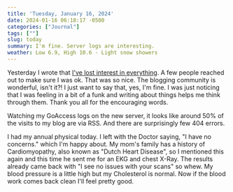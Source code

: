 ```yaml
---
title: 'Tuesday, January 16, 2024'
date: 2024-01-16 06:18:17 -0500
categories: ["Journal"]
tags: [""]
slug: today
summary: I'm fine. Server logs are interesting.
weather: Low 6.9, High 10.6 - Light snow showers
---
```


Yesterday I wrote that [I've lost interest in everything](https://baty.net/journal/2024/01/15/today/#ive-lost-interest-in-everything). A few people reached out to make sure I was ok. That was so nice. The blogging community is wonderful, isn't it?! I just want to say that, yes, I'm fine. I was just noticing that I was feeling in a bit of a funk and writing about things helps me think through them. Thank you all for the encouraging words.

Watching my GoAccess logs on the new server, it looks like around 50% of the visits to my blog are via RSS. And there are surprisingly few 404 errors.

I had my annual physical today. I left with the Doctor saying, "I have no concerns." which I'm happy about. My mom's family has a history of Cardiomyopathy, also known as "Dutch Heart Disease", so I mentioned this again and this time he sent me for an EKG and chest X-Ray. The results already came back with "I see no issues with your scans" so whew. My blood pressure is a little high but my Cholesterol is normal. Now if the blood work comes back clean I'll feel pretty good.


